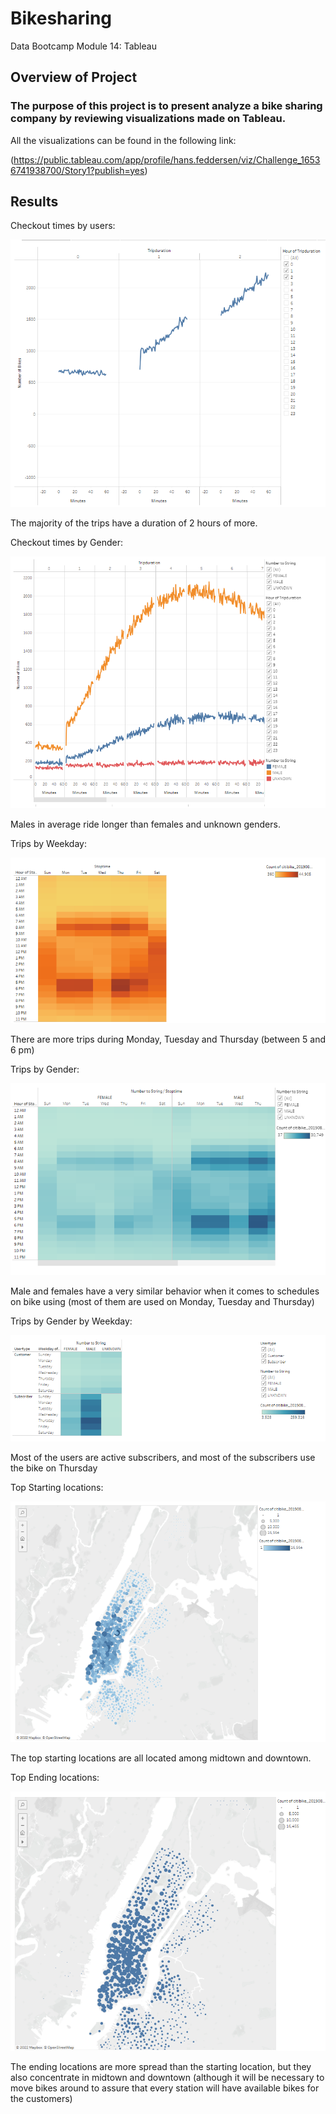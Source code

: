 # Bikesharing
Data Bootcamp Module 14: Tableau
## Overview of Project

### The purpose of this project is to present analyze a bike sharing company by reviewing visualizations made on Tableau.

All the visualizations can be found in the following link:

(https://public.tableau.com/app/profile/hans.feddersen/viz/Challenge_16536741938700/Story1?publish=yes)

## Results

Checkout times by users:

![This is an image](https://github.com/HansFeddersen/bikesharing/blob/main/More/Checkout%20times%20for%20users.png)

The majority of the trips have a duration of 2 hours of more.

Checkout times by Gender:

![This is an image](https://github.com/HansFeddersen/bikesharing/blob/main/More/Checkout%20times%20by%20gender.png)


Males in average ride longer than females and unknown genders.

Trips by Weekday:

![This is an image](https://github.com/HansFeddersen/bikesharing/blob/main/More/Trips%20by%20Weekday.png)

There are more trips during Monday, Tuesday and Thursday (between 5 and 6 pm)

Trips by Gender:

![This is an image](https://github.com/HansFeddersen/bikesharing/blob/main/More/Trips%20by%20gender.png)

Male and females have a very similar behavior when it comes to schedules on bike using (most of them are used on Monday, Tuesday and Thursday)

Trips by Gender by Weekday:

![This is an image](https://github.com/HansFeddersen/bikesharing/blob/main/More/Trips%20by%20gender%20by%20weekday.png)

Most of the users are active subscribers, and most of the subscribers use the bike on Thursday

Top Starting locations:

![This is an image](https://github.com/HansFeddersen/bikesharing/blob/main/More/Top%20starting%20locations.png)

The top starting locations are all located among midtown and downtown.

Top Ending locations:

![This is an image](https://github.com/HansFeddersen/bikesharing/blob/main/More/Top%20Ending%20locations.png)

The ending locations are more spread than the starting location, but they also concentrate in midtown and downtown (although it will be necessary to move bikes around to assure that every station will have available bikes for the customers)


